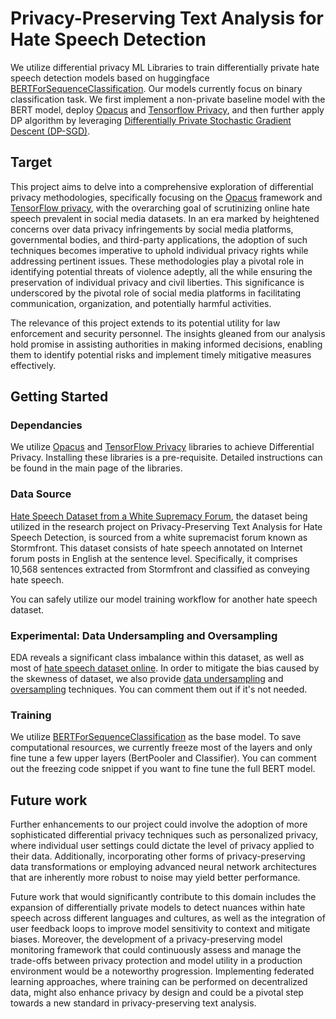 # Privacy-Preserving Text Analysis for Hate Speech Detection
We utilize differential privacy ML Libraries to train differentially private hate speech detection models based on huggingface [BERTForSequenceClassification](https://huggingface.co/docs/transformers/en/model_doc/bert#transformers.BertForSequenceClassification). Our models currently focus on binary classification task. We first implement a non-private baseline model with the BERT model, deploy [Opacus](https://github.com/pytorch/opacus) and [Tensorflow Privacy](https://github.com/tensorflow/privacy), and then further apply DP algorithm by leveraging [Differentially Private Stochastic Gradient Descent (DP-SGD)](https://arxiv.org/abs/1607.00133).
## Target
This project aims to delve into a comprehensive exploration of differential privacy methodologies, specifically focusing on the [Opacus](https://github.com/pytorch/opacus) framework and [TensorFlow privacy](https://github.com/tensorflow/privacy), with the overarching goal of scrutinizing online hate speech prevalent in social media datasets. In an era marked by heightened concerns over data privacy infringements by social media platforms, governmental bodies, and third-party applications, the adoption of such techniques becomes imperative to uphold individual privacy rights while addressing pertinent issues. These methodologies play a pivotal role in identifying potential threats of violence adeptly, all the while ensuring the preservation of individual privacy and civil liberties. This significance is underscored by the pivotal role of social media platforms in facilitating communication, organization, and potentially harmful activities.

The relevance of this project extends to its potential utility for law enforcement and security personnel. The insights gleaned from our analysis hold promise in assisting authorities in making informed decisions, enabling them to identify potential risks and implement timely mitigative measures effectively.
## Getting Started
### Dependancies
We utilize [Opacus](https://github.com/pytorch/opacus) and [TensorFlow Privacy](https://github.com/tensorflow/privacy) libraries to achieve Differential Privacy. Installing these libraries is a pre-requisite. 
Detailed instructions can be found in the main page of the libraries.
### Data Source
[Hate Speech Dataset from a White Supremacy Forum](https://github.com/Vicomtech/hate-speech-dataset), the dataset being utilized in the research project on Privacy-Preserving Text Analysis for Hate Speech Detection, 
is sourced from a white supremacist forum known as Stormfront. 
This dataset consists of hate speech annotated on Internet forum posts in English at the sentence level. 
Specifically, it comprises 10,568 sentences extracted from Stormfront and classified as conveying hate speech.

You can safely utilize our model training workflow for another hate speech dataset.
### Experimental: Data Undersampling and Oversampling
EDA reveals a significant class imbalance within this dataset, as well as most of [hate speech dataset online](https://hatespeechdata.com/). In order to mitigate the bias caused by the skewness 
of dataset, we also provide [data undersampling](https://imbalanced-learn.org/stable/references/generated/imblearn.under_sampling.RandomUnderSampler.html) and [oversampling](https://github.com/makcedward/nlpaug) 
techniques. You can comment them out if it's not needed.
### Training
We utilize [BERTForSequenceClassification](https://huggingface.co/docs/transformers/en/model_doc/bert#transformers.BertForSequenceClassification) as the base model. To save computational resources, we currently freeze most of the layers and only fine tune a few upper layers (BertPooler and Classifier).
You can comment out the freezing code snippet if you want to fine tune the full BERT model.
## Future work
Further enhancements to our project could involve the adoption of more sophisticated differential privacy techniques such as personalized privacy, 
where individual user settings could dictate the level of privacy applied to their data. 
Additionally, incorporating other forms of privacy-preserving data transformations or employing advanced neural network architectures that are inherently more robust to
noise may yield better performance.

Future work that would significantly contribute to this domain includes the expansion of differentially private models to detect nuances within hate speech across different languages and cultures, as well as the integration of user feedback loops to improve model sensitivity to context and mitigate biases. Moreover, the development of a privacy-preserving model monitoring framework that could continuously assess and manage the trade-offs between privacy protection and model utility in a production environment would be a noteworthy progression. Implementing federated learning approaches, where training can be performed on decentralized data, might also enhance privacy by design and could be a pivotal step towards a new standard in privacy-preserving text analysis.

